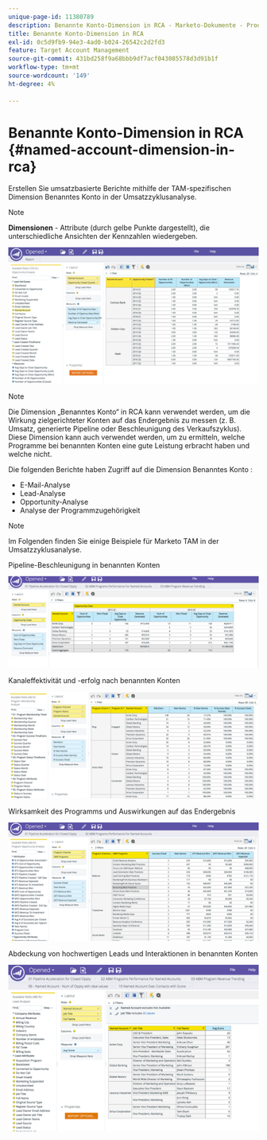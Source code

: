 ```yaml
---
unique-page-id: 11380789
description: Benannte Konto-Dimension in RCA - Marketo-Dokumente - Produktdokumentation
title: Benannte Konto-Dimension in RCA
exl-id: 0c5d9fb9-94e3-4ad0-b024-26542c2d2fd3
feature: Target Account Management
source-git-commit: 431bd258f9a68bbb9df7acf043085578d3d91b1f
workflow-type: tm+mt
source-wordcount: '149'
ht-degree: 4%

---
```


# Benannte Konto-Dimension in RCA {#named-account-dimension-in-rca}

Erstellen Sie umsatzbasierte Berichte mithilfe der TAM-spezifischen Dimension Benanntes Konto in der Umsatzzyklusanalyse.

>[!NOTE]
>
>**Dimensionen** - Attribute (durch gelbe Punkte dargestellt), die unterschiedliche Ansichten der Kennzahlen wiedergeben.

![](assets/one-2.png)

>[!NOTE]
>
>Die Dimension „Benanntes Konto“ in RCA kann verwendet werden, um die Wirkung zielgerichteter Konten auf das Endergebnis zu messen (z. B. Umsatz, generierte Pipeline oder Beschleunigung des Verkaufszyklus). Diese Dimension kann auch verwendet werden, um zu ermitteln, welche Programme bei benannten Konten eine gute Leistung erbracht haben und welche nicht.

Die folgenden Berichte haben Zugriff auf die Dimension Benanntes Konto :

* E-Mail-Analyse
* Lead-Analyse
* Opportunity-Analyse
* Analyse der Programmzugehörigkeit

>[!NOTE]
>
>Im Folgenden finden Sie einige Beispiele für Marketo TAM in der Umsatzzyklusanalyse.

Pipeline-Beschleunigung in benannten Konten

![](assets/two-1.png)

Kanaleffektivität und -erfolg nach benannten Konten

![](assets/three-2.png)

Wirksamkeit des Programms und Auswirkungen auf das Endergebnis

![](assets/four-3.png)

Abdeckung von hochwertigen Leads und Interaktionen in benannten Konten

![](assets/five-2.png)
